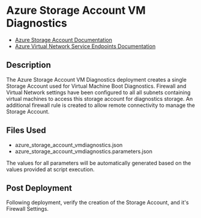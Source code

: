 # Azure Storage Account VM Diagnostics

- [Azure Storage Account Documentation](https://docs.microsoft.com/en-us/azure/storage/common/storage-account-overview "Azure Storage Account Documentation")
- [Azure Virtual Network Service Endpoints Documentation](https://docs.microsoft.com/en-us/azure/virtual-network/virtual-network-service-endpoints-overview "Azure Virtual Network Service Endpoints Documentation")

## Description

The Azure Storage Account VM Diagnostics deployment creates a single Storage Account used for Virtual Machine Boot Diagnostics. Firewall and Virtual Network settings have been configured to all all subnets containing virtual machines to access this storage account for diagnostics storage. An additional firewall rule is created to allow remote connectivity to manage the Storage Account.

## Files Used

- azure_storage_account_vmdiagnostics.json
- azure_storage_account_vmdiagnostics.parameters.json

The values for all parameters will be automatically generated based on the values provided at script execution.

## Post Deployment

Following deployment, verify the creation of the Storage Account, and it's Firewall Settings.
